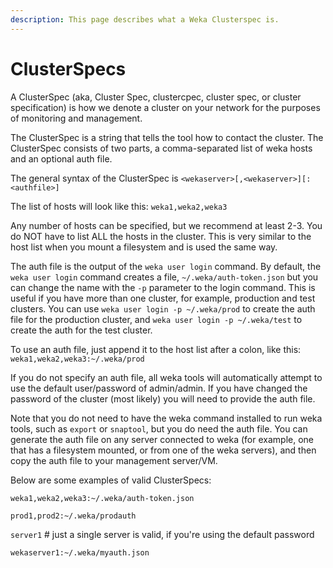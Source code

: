 ```yaml
---
description: This page describes what a Weka Clusterspec is.
---
```


# ClusterSpecs

A ClusterSpec \(aka, Cluster Spec, clustercpec, cluster spec, or cluster specification\) is how we denote a cluster on your network for the purposes of monitoring and management.

The ClusterSpec is a string that tells the tool how to contact the cluster. The ClusterSpec consists of two parts, a comma-separated list of weka hosts and an optional auth file.

The general syntax of the ClusterSpec is `<wekaserver>[,<wekaserver>][:<authfile>]`

The list of hosts will look like this: `weka1,weka2,weka3`

Any number of hosts can be specified, but we recommend at least 2-3. You do NOT have to list ALL the hosts in the cluster. This is very similar to the host list when you mount a filesystem and is used the same way.

The auth file is the output of the `weka user login` command.  By default, the `weka user login` command creates a file, `~/.weka/auth-token.json` but you can change the name with the `-p` parameter to the login command. This is useful if you have more than one cluster, for example, production and test clusters. You can use `weka user login -p ~/.weka/prod` to create the auth file for the production cluster, and `weka user login -p ~/.weka/test` to create the auth for the test cluster.

To use an auth file, just append it to the host list after a colon, like this: `weka1,weka2,weka3:~/.weka/prod`

If you do not specify an auth file, all weka tools will automatically attempt to use the default user/password of admin/admin.   If you have changed the password of the cluster \(most likely\) you will need to provide the auth file.

Note that you do not need to have the weka command installed to run weka tools, such as `export` or `snaptool`, but you do need the auth file. You can generate the auth file on any server connected to weka \(for example, one that has a filesystem mounted, or from one of the weka servers\), and then copy the auth file to your management server/VM.

Below are some examples of valid ClusterSpecs:

`weka1,weka2,weka3:~/.weka/auth-token.json`

`prod1,prod2:~/.weka/prodauth`

`server1` \# just a single server is valid, if you're using the default password

`wekaserver1:~/.weka/myauth.json`



